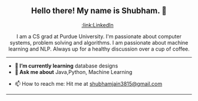 <h2 align="center">Hello there! My name is Shubham. 👋</h2>
<p align='center'>
<a href="https://www.linkedin.com/in/shubham-jain2310/">:link:LinkedIn</a>&nbsp;&nbsp;
</p>
<div align='center'>
 

</div>


<p align="center">I am a CS grad at Purdue University. I'm passionate about computer systems, problem solving and algorithms. I am passionate about machine learning and NLP. Always up for a healthy discussion over a cup of coffee. 

</p>


------------------------------------------------------------------------------------------------------------------------------------------------------------------------------
* **🌱 I’m currently learning** database designs
* **💬 Ask me about** Java,Python, Machine Learning
- 📫 How to reach me: Hit me at shubhamjain3815@gmail.com
------------------------------------------------------------------------------------------------------------------------------------------------------------------------------



<!--
**JainShubham23/JainShubham23** is a ✨ _special_ ✨ repository because its `README.md` (this file) appears on your GitHub profile.

Here are some ideas to get you started:

- 🔭 I’m currently working on ...
- 🌱 I’m currently learning ...
- 👯 I’m looking to collaborate on ...
- 🤔 I’m looking for help with ...
- 💬 Ask me about ...
- 📫 How to reach me: ...
- 😄 Pronouns: ...
- ⚡ Fun fact: ...
-->
